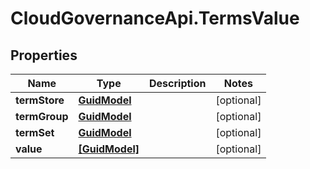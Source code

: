 # CloudGovernanceApi.TermsValue

## Properties

Name | Type | Description | Notes
------------ | ------------- | ------------- | -------------
**termStore** | [**GuidModel**](GuidModel.md) |  | [optional] 
**termGroup** | [**GuidModel**](GuidModel.md) |  | [optional] 
**termSet** | [**GuidModel**](GuidModel.md) |  | [optional] 
**value** | [**[GuidModel]**](GuidModel.md) |  | [optional] 


